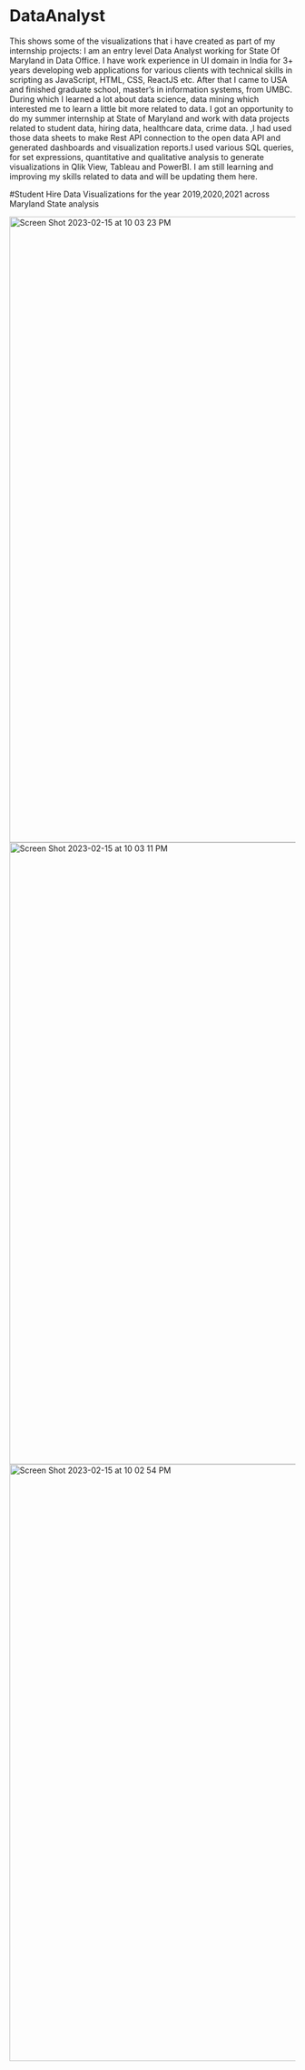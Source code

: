 # DataAnalyst
This shows some of the visualizations that i have created as part of my internship projects:
I am an entry level Data Analyst working for State Of Maryland in Data Office. I have work experience in UI domain in India for 3+ years developing web applications for various clients with technical skills in scripting as JavaScript, HTML, CSS, ReactJS etc. After that I came to USA and finished graduate school, master’s in information systems, from UMBC. During which I learned a lot about data science, data mining which interested me to learn a little bit more related to data. I got an opportunity to do my summer internship at State of Maryland and work with data projects related to student data, hiring data, healthcare data, crime data. ,I had used those data sheets to make Rest API connection to the open data API and generated dashboards and visualization reports.I used various SQL queries, for set expressions, quantitative and qualitative analysis to generate visualizations in Qlik View, Tableau and PowerBI. I am still learning and improving my skills related to data and will be updating them here. 

#Student Hire Data Visualizations for the year 2019,2020,2021 across Maryland State analysis

<img width="1100" alt="Screen Shot 2023-02-15 at 10 03 23 PM" src="https://user-images.githubusercontent.com/125217906/219257549-1d38d646-59cf-4638-bf45-b581d8a7a05c.png">

<img width="1093" alt="Screen Shot 2023-02-15 at 10 03 11 PM" src="https://user-images.githubusercontent.com/125217906/219257651-fcf18a21-0dfa-4623-a0b4-8fbbc06733c9.png">

<img width="1049" alt="Screen Shot 2023-02-15 at 10 02 54 PM" src="https://user-images.githubusercontent.com/125217906/219257717-18e2b855-cc1c-4abd-81f4-0f2eb33af285.png">
